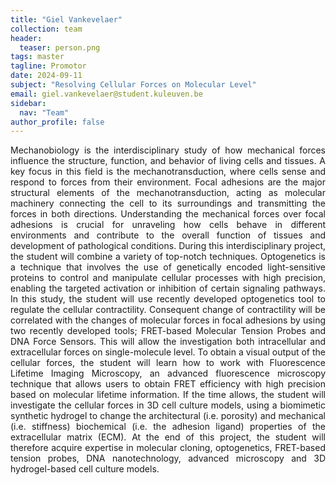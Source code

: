 ```yaml
---
title: "Giel Vankevelaer"
collection: team
header:
  teaser: person.png
tags: master
tagline: Promotor
date: 2024-09-11
subject: "Resolving Cellular Forces on Molecular Level"
email: giel.vankevelaer@student.kuleuven.be
sidebar:
  nav: "Team"
author_profile: false
---
```

<p align= "justify">
Mechanobiology is the interdisciplinary study of how mechanical forces influence the structure, function, and behavior of living cells and tissues. A key focus in this field is the mechanotransduction, where cells sense and respond to forces from their environment. Focal adhesions are the major structural elements of the mechanotransduction, acting as molecular machinery connecting the cell to its surroundings and transmitting the forces in both directions. Understanding the mechanical forces over focal adhesions is crucial for unraveling how cells behave in different environments and contribute to the overall function of tissues and development of pathological conditions.
During this interdisciplinary project, the student will combine a variety of top-notch techniques. Optogenetics is a technique that involves the use of genetically encoded light-sensitive proteins to control and manipulate cellular processes with high precision, enabling the targeted activation or inhibition of certain signaling pathways. In this study, the student will use recently developed optogenetics tool to regulate the cellular contractility. Consequent change of contractility will be correlated with the changes of molecular forces in focal adhesions by using two recently developed tools; FRET-based Molecular Tension Probes and DNA Force Sensors. This will allow the investigation both intracellular and extracellular forces on single-molecule level. To obtain a visual output of the cellular forces, the student will learn how to work with Fluorescence Lifetime Imaging Microscopy, an advanced fluorescence microscopy technique that allows users to obtain FRET efficiency with high precision based on molecular lifetime information. If the time allows, the student will investigate the cellular forces in 3D cell culture models, using a biomimetic synthetic hydrogel to change the architectural (i.e. porosity) and mechanical (i.e. stiffness) biochemical (i.e. the adhesion ligand) properties of the extracellular matrix (ECM).
At the end of this project, the student will therefore acquire expertise in molecular cloning, optogenetics, FRET-based tension probes, DNA nanotechnology, advanced microscopy and 3D hydrogel-based cell culture models.
